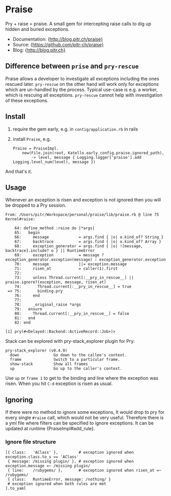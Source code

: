 # Praise

Pry + raise = praise. A small gem for intercepting raise calls to dig up hidden and buried exceptions.

-   Documentation: {http://blog.pitr.ch/praise}
-   Source: {https://github.com/pitr-ch/praise}
-   Blog: {http://blog.pitr.ch}

## Difference between `prise` and `pry-rescue`

Praise allows a developer to investigate all exceptions including the ones rescued later.
`pry-rescue` on the other hand will work only for exceptions which are un-handled by the process.
Typical use-case is e.g. a worker, which is rescuing all exceptions. `pry-rescue` cannot help with
investigation of these exceptions.

## Install

1.  require the gem early, e.g. in `contig/application.rb` in rails
2.  install `Praise`, e.g.

        Praise = PraiseImpl.
            new(File.join(root, Katello.early_config.praise.ignored_path),
                -> level, message { Logging.logger['praise'].add Logging.level_num(level), message })

And that's it.

## Usage

Whenever an exception is risen and exception is not ignored then you will be dropped to a Pry session.

    From: /Users/pitr/Workspace/personal/praise/lib/praise.rb @ line 75 Kernel#raise:

        64: define_method :raise do |*args|
        65:   begin
        66:     message             = args.find { |o| o.kind_of? String }
        67:     backtrace           = args.find { |o| o.kind_of? Array }
        68:     exception_generator = args.find { |o| ![message, backtrace].include? o } || RuntimeError
        69:     exception           = message ? exception_generator.exception(message) : exception_generator.exception
        70:     message             ||= exception.message
        71:     risen_at            = caller(1).first
        72:
        73:     unless Thread.current[:__pry_in_rescue__] || praise.ignore?(exception, message, risen_at)
        74:       Thread.current[:__pry_in_rescue__] = true
     => 75:       binding.pry
        76:     end
        77:
        78:     _original_raise *args
        79:   ensure
        80:     Thread.current[:__pry_in_rescue__] = false
        81:   end
        82: end

    [1] pry(#<Delayed::Backend::ActiveRecord::Job>)>

Stack can be explored with pry-stack_explorer plugin for Pry:

    pry-stack_explorer (v0.4.9)
      down               Go down to the callee's context.
      frame              Switch to a particular frame.
      show-stack         Show all frames
      up                 Go up to the caller's context.

Use `up` or `frame 1` to get to the binding and line where the exception was risen.
When you hit `C-d` exception is risen as usual.

## Ignoring

If there were no method to ignore some exceptions, It would drop to pry for every single `#raise` call, which
would not be very useful. Therefore there is a yml file where filters can be specified to ignore exceptions.
It can be updated at runtime {PraiseImpl#add_rule}.

### Ignore file structure

    [{ class:   'AClass' },         # exception ignored when exception.class.to_s == 'AClass'
     { message: /missing plugin/ }, # exception ignored when exception.message =~ /missing plugin/
     { line:    /rubygems/ },       # exception ignored when risen_at =~ /rubygems/
     { class:   RuntimeError, message: /nothing/ }
     # exception ignored when both rules are met
    ].to_yaml
